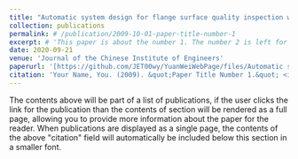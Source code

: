 ```yaml
---
title: "Automatic system design for flange surface quality inspection with a bionic motion-vision paradigm"
collection: publications
permalink: # /publication/2009-10-01-paper-title-number-1
excerpt: # 'This paper is about the number 1. The number 2 is left for future work.'
date: 2020-09-21
venue: 'Journal of the Chinese Institute of Engineers'
paperurl: '[https://github.com/JET00wy/YuanWeiWebPage/files/Automatic system design for flange surface quality inspection with a bionic motion vision paradigm.pdf](https://www.tandfonline.com/doi/full/10.1080/02533839.2020.1819430)'
citation: 'Your Name, You. (2009). &quot;Paper Title Number 1.&quot; <i>Journal 1</i>. 1(1).'
---
```


The contents above will be part of a list of publications, if the user clicks the link for the publication than the contents of section will be rendered as a full page, allowing you to provide more information about the paper for the reader. When publications are displayed as a single page, the contents of the above "citation" field will automatically be included below this section in a smaller font.
